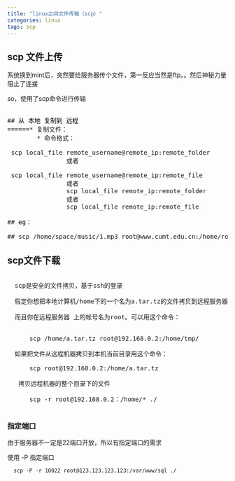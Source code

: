 ```yaml
---
title: "linux之间文件传输（scp）"
categories: linux
tags: scp
---
```


## scp 文件上传

系统换到mint后，突然要给服务器传个文件，第一反应当然是ftp。。然后神秘力量阻止了连接

so，使用了scp命令进行传输
<pre>

## <font color="\&quot;#000000\&quot;"><span style="\&quot;white-space:" normal;\"="">从 本地 复制到 远程
</span></font><span style="\&quot;color:" rgb(0,="" 0,="" 0);="" white-space:="" normal;="" font-family:="" verdana,="" arial,="" helvetica,="" sans-serif;="" font-size:="" 12px;="" background-color:="" rgb(245,="" 250,="" 254);\"="">======</span><font color="\&quot;#000000\&quot;"><span style="\&quot;white-space:" normal;\"=""><brstyle=\"margin: 0px;="" padding:="" font-family:="" verdana,="" arial,="" helvetica,="" sans-serif;="" font-size:="" 12px;="" background-color:="" rgb(245,="" 250,="" 254);\"=""></brstyle=\"margin:></span></font><span style="\&quot;color:" rgb(0,="" 0,="" 0);="" white-space:="" normal;="" font-family:="" verdana,="" arial,="" helvetica,="" sans-serif;="" font-size:="" 12px;="" background-color:="" rgb(245,="" 250,="" 254);\"="">* 复制文件：</span><font color="\&quot;#000000\&quot;"><span style="\&quot;white-space:" normal;\"="">
</span></font><span style="\&quot;color:" rgb(0,="" 0,="" 0);="" white-space:="" normal;="" font-family:="" verdana,="" arial,="" helvetica,="" sans-serif;="" font-size:="" 12px;="" background-color:="" rgb(245,="" 250,="" 254);\"="">&nbsp;</span><wbr style="\&quot;margin:" 0px;="" padding:="" font-family:="" verdana,="" arial,="" helvetica,="" sans-serif;="" font-size:="" 12px;="" background-color:="" rgb(245,="" 250,="" 254);\"=""><span style="\&quot;color:" rgb(0,="" 0,="" 0);="" white-space:="" normal;="" font-family:="" verdana,="" arial,="" helvetica,="" sans-serif;="" font-size:="" 12px;="" background-color:="" rgb(245,="" 250,="" 254);\"="">&nbsp;</span><wbr style="\&quot;margin:" 0px;="" padding:="" font-family:="" verdana,="" arial,="" helvetica,="" sans-serif;="" font-size:="" 12px;="" background-color:="" rgb(245,="" 250,="" 254);\"=""><span style="\&quot;color:" rgb(0,="" 0,="" 0);="" white-space:="" normal;="" font-family:="" verdana,="" arial,="" helvetica,="" sans-serif;="" font-size:="" 12px;="" background-color:="" rgb(245,="" 250,="" 254);\"="">&nbsp;</span><wbr style="\&quot;margin:" 0px;="" padding:="" font-family:="" verdana,="" arial,="" helvetica,="" sans-serif;="" font-size:="" 12px;="" background-color:="" rgb(245,="" 250,="" 254);\"=""><span style="\&quot;color:" rgb(0,="" 0,="" 0);="" white-space:="" normal;="" font-family:verdana,="" arial,="" helvetica,="" sans-serif;="" font-size:="" 12px;="" background-color:="" rgb(245,="" 250,="" 254);\"="">&nbsp;</span><wbr style="\&quot;margin:" 0px;="" padding:="" font-family:="" verdana,="" arial,="" helvetica,="" sans-serif;="" font-size:="" 12px;="" background-color:="" rgb(245,="" 250,="" 254);\"=""><span style="\&quot;color:" rgb(0,="" 0,="" 0);="" white-space:="" normal;="" font-family:="" verdana,="" arial,="" helvetica,="" sans-serif;="" font-size:="" 12px;="" background-color:="" rgb(245,="" 250,="" 254);\"="">&nbsp;</span><wbr style="\&quot;margin:" 0px;="" padding:="" font-family:="" verdana,="" arial,="" helvetica,="" sans-serif;="" font-size:="" 12px;="" background-color:="" rgb(245,="" 250,="" 254);\"=""><span style="\&quot;color:" rgb(0,="" 0,="" 0);="" white-space:="" normal;="" font-family:="" verdana,="" arial,="" helvetica,="" sans-serif;="" font-size:="" 12px;="" background-color:="" rgb(245,="" 250,="" 254);\"="">&nbsp;</span><wbr style="\&quot;margin:" 0px;="" padding:="" font-family:="" verdana,="" arial,="" helvetica,="" sans-serif;="" font-size:="" 12px;="" background-color:="" rgb(245,="" 250,="" 254);\"=""><span style="\&quot;color:" rgb(0,="" 0,="" 0);="" white-space:="" normal;="" font-family:="" verdana,="" arial,="" helvetica,="" sans-serif;="" font-size:="" 12px;="" background-color:="" rgb(245,="" 250,="" 254);\"="">&nbsp;</span><wbr style="\&quot;margin:" 0px;="" padding:="" font-family:="" verdana,="" arial,="" helvetica,="" sans-serif;="" font-size:="" 12px;="" background-color:="" rgb(245,="" 250,="" 254);\"=""><span style="\&quot;color:rgb(0," 0,="" 0);="" white-space:="" normal;="" font-family:="" verdana,="" arial,="" helvetica,="" sans-serif;="" font-size:="" 12px;="" background-color:="" rgb(245,="" 250,="" 254);\"="">&nbsp;* 命令格式：</span><font color="\&quot;#000000\&quot;"><span style="\&quot;white-space:" normal;\"="">
</span></font><span style="\&quot;color:" rgb(0,="" 0,="" 0);="" white-space:="" normal;="" font-family:="" verdana,="" arial,="" helvetica,="" sans-serif;="" font-size:="" 12px;="" background-color:="" rgb(245,="" 250,="" 254);\"="">&nbsp;</span><wbr style="\&quot;margin:" 0px;="" padding:="" font-family:="" verdana,="" arial,="" helvetica,="" sans-serif;="" font-size:="" 12px;="" background-color:="" rgb(245,="" 250,="" 254);\"=""><span style="\&quot;color:" rgb(0,="" 0,="" 0);="" white-space:="" normal;font-family:="" verdana,="" arial,="" helvetica,="" sans-serif;="" font-size:="" 12px;="" background-color:="" rgb(245,="" 250,="" 254);\"="">&nbsp;</span><wbr style="\&quot;margin:" 0px;="" padding:="" font-family:="" verdana,="" arial,="" helvetica,="" sans-serif;="" font-size:="" 12px;="" background-color:="" rgb(245,="" 250,="" 254);\"=""><span style="\&quot;color:" rgb(0,="" 0,="" 0);="" white-space:="" normal;="" font-family:="" verdana,="" arial,="" helvetica,="" sans-serif;="" font-size:="" 12px;="" background-color:="" rgb(245,="" 250,="" 254);\"="">&nbsp;</span><wbr style="\&quot;margin:" 0px;="" padding:="" font-family:="" verdana,="" arial,="" helvetica,="" sans-serif;="" font-size:="" 12px;="" background-color:="" rgb(245,="" 250,="" 254);\"=""><span style="\&quot;color:" rgb(0,="" 0,="" 0);="" white-space:="" normal;="" font-family:="" verdana,="" arial,="" helvetica,="" sans-serif;="" font-size:="" 12px;="" background-color:="" rgb(245,="" 250,="" 254);\"="">&nbsp;</span><wbr style="\&quot;margin:" 0px;="" padding:="" font-family:="" verdana,="" arial,="" helvetica,="" sans-serif;="" font-size:="" 12px;="" background-color:="" rgb(245,="" 250,="" 254);\"=""><span style="\&quot;color:" rgb(0,="" 0,="" 0);="" white-space:="" normal;="" font-family:="" verdana,="" arial,="" helvetica,="" sans-serif;="" font-size:="" 12px;background-color:="" rgb(245,="" 250,="" 254);\"="">&nbsp;</span><wbr style="\&quot;margin:" 0px;="" padding:="" font-family:="" verdana,="" arial,="" helvetica,="" sans-serif;="" font-size:="" 12px;="" background-color:="" rgb(245,="" 250,="" 254);\"=""><span style="\&quot;color:" rgb(0,="" 0,="" 0);="" white-space:="" normal;="" font-family:="" verdana,arial,="" helvetica,="" sans-serif;="" font-size:="" 12px;="" background-color:="" rgb(245,="" 250,="" 254);\"="">&nbsp;</span><wbr style="\&quot;margin:" 0px;="" padding:="" 0px;font-family:="" verdana,="" arial,="" helvetica,="" sans-serif;="" font-size:="" 12px;="" background-color:="" rgb(245,="" 250,="" 254);\"=""><span style="\&quot;color:" rgb(0,="" 0,0);="" white-space:="" normal;="" font-family:="" verdana,="" arial,="" helvetica,="" sans-serif;="" font-size:="" 12px;="" background-color:="" rgb(245,="" 250,="" 254);\"="">&nbsp;</span><wbr style="\&quot;margin:" 0px;="" padding:="" font-family:="" verdana,="" arial,="" helvetica,="" sans-serif;="" font-size:="" 12px;="" background-color:="" rgb(245,="" 250,="" 254);\"=""><span style="\&quot;color:" rgb(0,="" 0,="" 0);="" white-space:="" normal;="" font-family:="" verdana,="" arial,="" helvetica,="" sans-serif;="" font-size:="" 12px;="" background-color:="" rgb(245,="" 250,="" 254);\"="">&nbsp;</span><wbr style="\&quot;margin:" 0px;="" padding:="" font-family:="" verdana,="" arial,="" helvetica,="" sans-serif;="" font-size:="" 12px;="" background-color:="" rgb(245,="" 250,="" 254);\"=""><span style="\&quot;color:" rgb(0,="" 0,="" 0);="" white-space:="" normal;="" font-family:="" verdana,="" arial,="" helvetica,="" sans-serif;="" font-size:="" 12px;="" background-color:="" rgb(245,="" 250,="" 254);\"="">&nbsp;</span><wbr style="\&quot;margin:" 0px;="" padding:="" font-family:="" verdana,="" arial,="" helvetica,="" sans-serif;="" font-size:="" 12px;background-color:="" rgb(245,="" 250,="" 254);\"=""><span style="\&quot;color:" rgb(0,="" 0,="" 0);="" white-space:="" normal;="" font-family:="" verdana,="" arial,="" helvetica,="" sans-serif;="" font-size:="" 12px;="" background-color:="" rgb(245,="" 250,="" 254);\"="">&nbsp;</span><wbr style="\&quot;margin:" 0px;="" padding:="" font-family:="" verdana,arial,="" helvetica,="" sans-serif;="" font-size:="" 12px;="" background-color:="" rgb(245,="" 250,="" 254);\"=""><span style="\&quot;color:" rgb(0,="" 0,="" 0);="" white-space:="" normal;="" font-family:="" verdana,="" arial,="" helvetica,="" sans-serif;="" font-size:="" 12px;="" background-color:="" rgb(245,="" 250,="" 254);\"="">&nbsp;</span><wbr style="\&quot;margin:" 0px;="" padding:="" font-family:="" verdana,="" arial,="" helvetica,="" sans-serif;="" font-size:="" 12px;="" background-color:="" rgb(245,="" 250,="" 254);\"=""><spanstyle=\"color: rgb(0,="" 0,="" 0);="" white-space:="" normal;="" font-family:="" verdana,="" arial,="" helvetica,="" sans-serif;="" font-size:="" 12px;="" background-color:="" rgb(245,="" 250,="" 254);\"="">&nbsp;<wbr style="\&quot;margin:" 0px;="" padding:="" font-family:="" verdana,="" arial,="" helvetica,="" sans-serif;="" font-size:="" 12px;="" background-color:="" rgb(245,="" 250,="" 254);\"=""><span style="\&quot;color:" rgb(0,="" 0,="" 0);="" white-space:="" normal;="" font-family:="" verdana,="" arial,="" helvetica,="" sans-serif;="" font-size:="" 12px;="" background-color:="" rgb(245,="" 250,="" 254);\"="">&nbsp;</span><wbr style="\&quot;margin:" 0px;="" padding:="" font-family:="" verdana,="" arial,="" helvetica,="" sans-serif;="" font-size:="" 12px;="" background-color:="" rgb(245,="" 250,="" 254);\"=""><span style="\&quot;color:" rgb(0,="" 0,="" 0);="" white-space:="" normal;="" font-family:="" verdana,="" arial,="" helvetica,="" sans-serif;="" font-size:="" 12px;="" background-color:="" rgb(245,="" 250,="" 254);\"="">&nbsp;</span><wbr style="\&quot;margin:" 0px;="" padding:="" font-family:="" verdana,="" arial,="" helvetica,="" sans-serif;="" font-size:="" 12px;="" background-color:="" rgb(245,="" 250,="" 254);\"=""><span style="\&quot;color:" rgb(0,="" 0,="" 0);="" white-space:="" normal;="" font-family:="" verdana,="" arial,="" helvetica,="" sans-serif;="" font-size:="" 12px;="" background-color:="" rgb(245,="" 250,="" 254);\"="">&nbsp;</span><wbr style="\&quot;margin:" 0px;="" padding:="" font-family:="" verdana,="" arial,="" helvetica,="" sans-serif;="" font-size:="" 12px;="" background-color:="" rgb(245,="" 250,="" 254);\"=""><font color="\&quot;#000000\&quot;" face="\&quot;Verdana," arial,="" helvetica,="" sans-serif\"=""><span style="\&quot;font-size:" 12px;="" white-space:="" normal;="" background-color:="" rgb(245,="" 250,="" 254);\"="">&nbsp;</span></font>scp local_file remote_username@remote_ip:remote_folder<font color="\&quot;#000000\&quot;"><span style="\&quot;white-space:" normal;\"="">
</span></font><span style="\&quot;color:" rgb(0,="" 0,="" 0);="" white-space:="" normal;="" font-family:="" verdana,="" arial,="" helvetica,="" sans-serif;="" font-size:="" 12px;="" background-color:="" rgb(245,="" 250,="" 254);\"="">&nbsp;</span><wbr style="\&quot;margin:" 0px;="" padding:="" font-family:="" verdana,="" arial,="" helvetica,="" sans-serif;="" font-size:="" 12px;="" background-color:="" rgb(245,="" 250,="" 254);\"=""><span style="\&quot;color:" rgb(0,="" 0,="" 0);="" white-space:="" normal;="" font-family:="" verdana,="" arial,="" helvetica,="" sans-serif;="" font-size:="" 12px;="" background-color:="" rgb(245,="" 250,="" 254);\"="">&nbsp;</span><wbr style="\&quot;margin:" 0px;="" padding:="" font-family:="" verdana,="" arial,="" helvetica,="" sans-serif;="" font-size:="" 12px;="" background-color:="" rgb(245,="" 250,="" 254);\"=""><span style="\&quot;color:" rgb(0,="" 0,="" 0);="" white-space:="" normal;="" font-family:="" verdana,="" arial,="" helvetica,="" sans-serif;="" font-size:="" 12px;="" background-color:="" rgb(245,="" 250,="" 254);\"="">&nbsp;</span><wbr style="\&quot;margin:" 0px;="" padding:="" font-family:="" verdana,="" arial,="" helvetica,="" sans-serif;="" font-size:="" 12px;="" background-color:="" rgb(245,250,="" 254);\"=""><span style="\&quot;color:" rgb(0,="" 0,="" 0);="" white-space:="" normal;="" font-family:="" verdana,="" arial,="" helvetica,="" sans-serif;="" font-size:="" 12px;="" background-color:="" rgb(245,="" 250,="" 254);\"="">&nbsp;</span><wbr style="\&quot;margin:" 0px;="" padding:="" font-family:="" verdana,="" arial,="" helvetica,="" sans-serif;="" font-size:="" 12px;="" background-color:="" rgb(245,="" 250,="" 254);\"=""><span style="\&quot;color:" rgb(0,="" 0,="" 0);="" white-space:="" normal;="" font-family:="" verdana,="" arial,="" helvetica,="" sans-serif;="" font-size:="" 12px;="" background-color:="" rgb(245,="" 250,="" 254);\"="">&nbsp;</span><wbr style="\&quot;margin:" 0px;="" padding:="" font-family:="" verdana,="" arial,="" helvetica,="" sans-serif;="" font-size:="" 12px;="" background-color:="" rgb(245,="" 250,="" 254);\"=""><span style="\&quot;color:" rgb(0,="" 0,="" 0);="" white-space:="" normal;="" font-family:="" verdana,="" arial,="" helvetica,="" sans-serif;="" font-size:="" 12px;="" background-color:="" rgb(245,="" 250,="" 254);\"="">&nbsp;</span><wbr style="\&quot;margin:" 0px;="" padding:="" font-family:="" verdana,="" arial,="" helvetica,="" sans-serif;="" font-size:="" 12px;="" background-color:="" rgb(245,="" 250,="" 254);\"=""><span style="\&quot;color:" rgb(0,="" 0,="" 0);="" white-space:="" normal;font-family:="" verdana,="" arial,="" helvetica,="" sans-serif;="" font-size:="" 12px;="" background-color:="" rgb(245,="" 250,="" 254);\"="">&nbsp;</span><wbr style="\&quot;margin:" 0px;="" padding:="" font-family:="" verdana,="" arial,="" helvetica,="" sans-serif;="" font-size:="" 12px;="" background-color:="" rgb(245,="" 250,="" 254);\"=""><span style="\&quot;color:" rgb(0,="" 0,="" 0);="" white-space:="" normal;="" font-family:="" verdana,="" arial,="" helvetica,="" sans-serif;="" font-size:="" 12px;="" background-color:="" rgb(245,="" 250,="" 254);\"="">&nbsp;</span><wbr style="\&quot;margin:" 0px;="" padding:="" font-family:="" verdana,="" arial,="" helvetica,="" sans-serif;="" font-size:="" 12px;="" background-color:="" rgb(245,="" 250,="" 254);\"=""><span style="\&quot;color:" rgb(0,="" 0,="" 0);="" white-space:="" normal;="" font-family:="" verdana,="" arial,="" helvetica,="" sans-serif;="" font-size:="" 12px;="" background-color:="" rgb(245,="" 250,="" 254);\"="">&nbsp;</span><wbr style="\&quot;margin:" 0px;="" padding:="" font-family:="" verdana,="" arial,="" helvetica,="" sans-serif;="" font-size:="" 12px;="" background-color:="" rgb(245,="" 250,="" 254);\"=""><span style="\&quot;color:" rgb(0,="" 0,="" 0);="" white-space:="" normal;="" font-family:="" verdana,="" arial,="" helvetica,="" sans-serif;="" font-size:="" 12px;background-color:="" rgb(245,="" 250,="" 254);\"="">&nbsp;</span><wbr style="\&quot;margin:" 0px;="" padding:="" font-family:="" verdana,="" arial,="" helvetica,="" sans-serif;="" font-size:="" 12px;="" background-color:="" rgb(245,="" 250,="" 254);\"=""><span style="\&quot;color:" rgb(0,="" 0,="" 0);="" white-space:="" normal;="" font-family:="" verdana,arial,="" helvetica,="" sans-serif;="" font-size:="" 12px;="" background-color:="" rgb(245,="" 250,="" 254);\"="">&nbsp;</span><wbr style="\&quot;margin:" 0px;="" padding:="" 0px;font-family:="" verdana,="" arial,="" helvetica,="" sans-serif;="" font-size:="" 12px;="" background-color:="" rgb(245,="" 250,="" 254);\"=""><span style="\&quot;color:" rgb(0,="" 0,0);="" white-space:="" normal;="" font-family:="" verdana,="" arial,="" helvetica,="" sans-serif;="" font-size:="" 12px;="" background-color:="" rgb(245,="" 250,="" 254);\"="">&nbsp;</span><wbr style="\&quot;margin:" 0px;="" padding:="" font-family:="" verdana,="" arial,="" helvetica,="" sans-serif;="" font-size:="" 12px;="" background-color:="" rgb(245,="" 250,="" 254);\"=""><span style="\&quot;color:" rgb(0,="" 0,="" 0);="" white-space:="" normal;="" font-family:="" verdana,="" arial,="" helvetica,="" sans-serif;="" font-size:="" 12px;="" background-color:="" rgb(245,="" 250,="" 254);\"="">&nbsp;</span><wbr style="\&quot;margin:" 0px;="" padding:="" font-family:="" verdana,="" arial,="" helvetica,="" sans-serif;="" font-size:="" 12px;="" background-color:="" rgb(245,="" 250,="" 254);\"=""><span style="\&quot;color:" rgb(0,="" 0,="" 0);="" white-space:="" normal;="" font-family:="" verdana,="" arial,="" helvetica,="" sans-serif;="" font-size:="" 12px;="" background-color:="" rgb(245,="" 250,="" 254);\"="">&nbsp;</span><wbr style="\&quot;margin:" 0px;="" padding:="" font-family:="" verdana,="" arial,="" helvetica,="" sans-serif;="" font-size:="" 12px;background-color:="" rgb(245,="" 250,="" 254);\"=""><span style="\&quot;color:" rgb(0,="" 0,="" 0);="" white-space:="" normal;="" font-family:="" verdana,="" arial,="" helvetica,="" sans-serif;="" font-size:="" 12px;="" background-color:="" rgb(245,="" 250,="" 254);\"="">&nbsp;</span><wbr style="\&quot;margin:" 0px;="" padding:="" font-family:="" verdana,arial,="" helvetica,="" sans-serif;="" font-size:="" 12px;="" background-color:="" rgb(245,="" 250,="" 254);\"=""><span style="\&quot;color:" rgb(0,="" 0,="" 0);="" white-space:="" normal;="" font-family:="" verdana,="" arial,="" helvetica,="" sans-serif;="" font-size:="" 12px;="" background-color:="" rgb(245,="" 250,="" 254);\"="">&nbsp;或者</span><font color="\&quot;#000000\&quot;"><span style="\&quot;white-space:" normal;\"="">
</span></font><span style="\&quot;color:" rgb(0,="" 0,="" 0);="" white-space:="" normal;="" font-family:="" verdana,="" arial,="" helvetica,="" sans-serif;="" font-size:="" 12px;="" background-color:="" rgb(245,="" 250,="" 254);\"="">&nbsp;</span><wbr style="\&quot;margin:" 0px;="" padding:="" font-family:="" verdana,="" arial,="" helvetica,="" sans-serif;="" font-size:="" 12px;="" background-color:="" rgb(245,="" 250,="" 254);\"=""><span style="\&quot;color:" rgb(0,="" 0,="" 0);="" white-space:="" normal;="" font-family:="" verdana,="" arial,="" helvetica,="" sans-serif;="" font-size:="" 12px;="" background-color:="" rgb(245,="" 250,="" 254);\"="">&nbsp;</span><wbr style="\&quot;margin:" 0px;="" padding:="" font-family:="" verdana,="" arial,="" helvetica,="" sans-serif;="" font-size:="" 12px;="" background-color:="" rgb(245,="" 250,="" 254);\"=""><span style="\&quot;color:" rgb(0,="" 0,="" 0);="" white-space:="" normal;="" font-family:="" verdana,="" arial,="" helvetica,="" sans-serif;="" font-size:="" 12px;="" background-color:="" rgb(245,="" 250,="" 254);\"="">&nbsp;</span><wbr style="\&quot;margin:" 0px;="" padding:="" font-family:="" verdana,="" arial,="" helvetica,="" sans-serif;="" font-size:="" 12px;="" background-color:="" rgb(245,="" 250,="" 254);\"=""><span style="\&quot;color:" rgb(0,="" 0,="" 0);="" white-space:="" normal;="" font-family:verdana,="" arial,="" helvetica,="" sans-serif;="" font-size:="" 12px;="" background-color:="" rgb(245,="" 250,="" 254);\"="">&nbsp;</span><wbr style="\&quot;margin:" 0px;="" padding:="" font-family:="" verdana,="" arial,="" helvetica,="" sans-serif;="" font-size:="" 12px;="" background-color:="" rgb(245,="" 250,="" 254);\"=""><span style="\&quot;color:" rgb(0,="" 0,="" 0);="" white-space:="" normal;="" font-family:="" verdana,="" arial,="" helvetica,="" sans-serif;="" font-size:="" 12px;="" background-color:="" rgb(245,="" 250,="" 254);\"="">&nbsp;</span><wbr style="\&quot;margin:" 0px;="" padding:="" font-family:="" verdana,="" arial,="" helvetica,="" sans-serif;="" font-size:="" 12px;="" background-color:="" rgb(245,="" 250,="" 254);\"=""><span style="\&quot;color:" rgb(0,="" 0,="" 0);="" white-space:="" normal;="" font-family:="" verdana,="" arial,="" helvetica,="" sans-serif;="" font-size:="" 12px;="" background-color:="" rgb(245,="" 250,="" 254);\"="">&nbsp;</span><wbr style="\&quot;margin:" 0px;="" padding:="" font-family:="" verdana,="" arial,="" helvetica,="" sans-serif;="" font-size:="" 12px;="" background-color:="" rgb(245,="" 250,="" 254);\"=""><span style="\&quot;color:" rgb(0,="" 0,="" 0);="" white-space:="" normal;="" font-family:="" verdana,="" arial,="" helvetica,="" sans-serif;="" font-size:="" 12px;="" background-color:="" rgb(245,="" 250,="" 254);\"="">&nbsp;</span><wbr style="\&quot;margin:" 0px;="" padding:="" font-family:="" verdana,="" arial,="" helvetica,="" sans-serif;="" font-size:="" 12px;="" background-color:="" rgb(245,="" 250,="" 254);\"=""><span style="\&quot;color:rgb(0," 0,="" 0);="" white-space:="" normal;="" font-family:="" verdana,="" arial,="" helvetica,="" sans-serif;="" font-size:="" 12px;="" background-color:="" rgb(245,="" 250,="" 254);\"="">&nbsp;</span><wbr style="\&quot;margin:" 0px;="" padding:="" font-family:verdana,="" arial,="" helvetica,="" sans-serif;="" font-size:="" 12px;="" background-color:="" rgb(245,="" 250,="" 254);\"=""><span style="\&quot;color:" rgb(0,="" 0,="" 0);="" white-space:="" normal;="" font-family:="" verdana,="" arial,="" helvetica,="" sans-serif;="" font-size:="" 12px;="" background-color:="" rgb(245,="" 250,="" 254);\"="">&nbsp;</span><wbr style="\&quot;margin:" 0px;="" padding:="" font-family:="" verdana,="" arial,="" helvetica,="" sans-serif;="" font-size:="" 12px;="" background-color:="" rgb(245,="" 250,="" 254);\"=""><span style="\&quot;color:" rgb(0,="" 0,="" 0);="" white-space:="" normal;="" font-family:="" verdana,="" arial,="" helvetica,="" sans-serif;="" font-size:="" 12px;="" background-color:="" rgb(245,="" 250,="" 254);\"="">&nbsp;</span><wbr style="\&quot;margin:" 0px;="" padding:="" font-family:="" verdana,="" arial,="" helvetica,="" sans-serif;="" font-size:="" 12px;="" background-color:="" rgb(245,="" 250,="" 254);\"=""><span style="\&quot;color:" rgb(0,="" 0,="" 0);="" white-space:="" normal;="" font-family:="" verdana,="" arial,="" helvetica,="" sans-serif;="" font-size:="" 12px;="" background-color:="" rgb(245,="" 250,="" 254);\"="">&nbsp;</span><wbr style="\&quot;margin:" 0px;="" padding:="" font-family:="" verdana,="" arial,="" helvetica,="" sans-serif;="" font-size:="" 12px;="" background-color:="" rgb(245,="" 250,="" 254);\"=""><span style="\&quot;color:" rgb(0,="" 0,="" 0);="" white-space:="" normal;="" font-family:="" verdana,="" arial,="" helvetica,="" sans-serif;="" font-size:="" 12px;="" background-color:="" rgb(245,="" 250,="" 254);\"="">&nbsp;</span><wbrstyle=\"margin: 0px;="" padding:="" font-family:="" verdana,="" arial,="" helvetica,="" sans-serif;="" font-size:="" 12px;="" background-color:="" rgb(245,="" 250,="" 254);\"=""><span style="\&quot;color:" rgb(0,="" 0,="" 0);="" white-space:="" normal;="" font-family:="" verdana,="" arial,="" helvetica,="" sans-serif;="" font-size:="" 12px;="" background-color:="" rgb(245,="" 250,="" 254);\"="">&nbsp;</span><wbr style="\&quot;margin:" 0px;="" padding:="" font-family:="" verdana,="" arial,="" helvetica,="" sans-serif;="" font-size:="" 12px;="" background-color:="" rgb(245,="" 250,="" 254);\"=""><span style="\&quot;color:" rgb(0,="" 0,="" 0);="" white-space:="" normal;="" font-family:="" verdana,="" arial,="" helvetica,="" sans-serif;="" font-size:="" 12px;="" background-color:="" rgb(245,="" 250,="" 254);\"="">&nbsp;</span><wbr style="\&quot;margin:" 0px;="" padding:="" font-family:="" verdana,="" arial,="" helvetica,="" sans-serif;="" font-size:="" 12px;="" background-color:="" rgb(245,="" 250,="" 254);\"=""><span style="\&quot;color:" rgb(0,="" 0,="" 0);="" white-space:="" normal;="" font-family:="" verdana,="" arial,="" helvetica,="" sans-serif;="" font-size:="" 12px;="" background-color:="" rgb(245,="" 250,="" 254);\"="">&nbsp;</span><wbr style="\&quot;margin:" 0px;="" padding:="" 0px;\"="">&nbsp;scp local_file remote_username@remote_ip:remote_file<font color="\&quot;#000000\&quot;"><span style="\&quot;white-space:" normal;\"="">
</span></font><span style="\&quot;color:" rgb(0,="" 0,0);="" white-space:="" normal;="" font-family:="" verdana,="" arial,="" helvetica,="" sans-serif;="" font-size:="" 12px;="" background-color:="" rgb(245,="" 250,="" 254);\"="">&nbsp;</span><wbr style="\&quot;margin:" 0px;="" padding:="" font-family:="" verdana,="" arial,="" helvetica,="" sans-serif;="" font-size:="" 12px;="" background-color:="" rgb(245,="" 250,="" 254);\"=""><span style="\&quot;color:" rgb(0,="" 0,="" 0);="" white-space:="" normal;="" font-family:="" verdana,="" arial,="" helvetica,="" sans-serif;="" font-size:="" 12px;="" background-color:="" rgb(245,="" 250,="" 254);\"="">&nbsp;</span><wbr style="\&quot;margin:" 0px;="" padding:="" font-family:="" verdana,="" arial,="" helvetica,="" sans-serif;="" font-size:="" 12px;="" background-color:="" rgb(245,="" 250,="" 254);\"=""><span style="\&quot;color:" rgb(0,="" 0,="" 0);="" white-space:="" normal;="" font-family:="" verdana,="" arial,="" helvetica,="" sans-serif;="" font-size:="" 12px;="" background-color:="" rgb(245,="" 250,="" 254);\"="">&nbsp;</span><wbr style="\&quot;margin:" 0px;="" padding:="" font-family:="" verdana,="" arial,="" helvetica,="" sans-serif;="" font-size:="" 12px;background-color:="" rgb(245,="" 250,="" 254);\"=""><span style="\&quot;color:" rgb(0,="" 0,="" 0);="" white-space:="" normal;="" font-family:="" verdana,="" arial,="" helvetica,="" sans-serif;="" font-size:="" 12px;="" background-color:="" rgb(245,="" 250,="" 254);\"="">&nbsp;</span><wbr style="\&quot;margin:" 0px;="" padding:="" font-family:="" verdana,arial,="" helvetica,="" sans-serif;="" font-size:="" 12px;="" background-color:="" rgb(245,="" 250,="" 254);\"=""><span style="\&quot;color:" rgb(0,="" 0,="" 0);="" white-space:="" normal;="" font-family:="" verdana,="" arial,="" helvetica,="" sans-serif;="" font-size:="" 12px;="" background-color:="" rgb(245,="" 250,="" 254);\"="">&nbsp;</span><wbr style="\&quot;margin:" 0px;="" padding:="" font-family:="" verdana,="" arial,="" helvetica,="" sans-serif;="" font-size:="" 12px;="" background-color:="" rgb(245,="" 250,="" 254);\"=""><spanstyle=\"color: rgb(0,="" 0,="" 0);="" white-space:="" normal;="" font-family:="" verdana,="" arial,="" helvetica,="" sans-serif;="" font-size:="" 12px;="" background-color:="" rgb(245,="" 250,="" 254);\"="">&nbsp;<wbr style="\&quot;margin:" 0px;="" padding:="" font-family:="" verdana,="" arial,="" helvetica,="" sans-serif;="" font-size:="" 12px;="" background-color:="" rgb(245,="" 250,="" 254);\"=""><span style="\&quot;color:" rgb(0,="" 0,="" 0);="" white-space:="" normal;="" font-family:="" verdana,="" arial,="" helvetica,="" sans-serif;="" font-size:="" 12px;="" background-color:="" rgb(245,="" 250,="" 254);\"="">&nbsp;</span><wbr style="\&quot;margin:" 0px;="" padding:="" font-family:="" verdana,="" arial,="" helvetica,="" sans-serif;="" font-size:="" 12px;="" background-color:="" rgb(245,="" 250,="" 254);\"=""><span style="\&quot;color:" rgb(0,="" 0,="" 0);="" white-space:="" normal;="" font-family:="" verdana,="" arial,="" helvetica,="" sans-serif;="" font-size:="" 12px;="" background-color:="" rgb(245,="" 250,="" 254);\"="">&nbsp;</span><wbr style="\&quot;margin:" 0px;="" padding:="" font-family:="" verdana,="" arial,="" helvetica,="" sans-serif;="" font-size:="" 12px;="" background-color:="" rgb(245,="" 250,="" 254);\"=""><span style="\&quot;color:" rgb(0,="" 0,="" 0);="" white-space:="" normal;="" font-family:="" verdana,="" arial,="" helvetica,="" sans-serif;="" font-size:="" 12px;="" background-color:="" rgb(245,="" 250,="" 254);\"="">&nbsp;</span><wbr style="\&quot;margin:" 0px;="" padding:="" font-family:="" verdana,="" arial,="" helvetica,="" sans-serif;="" font-size:="" 12px;="" background-color:="" rgb(245,="" 250,="" 254);\"=""><span style="\&quot;color:" rgb(0,0,="" 0);="" white-space:="" normal;="" font-family:="" verdana,="" arial,="" helvetica,="" sans-serif;="" font-size:="" 12px;="" background-color:="" rgb(245,="" 250,="" 254);\"="">&nbsp;</span><wbr style="\&quot;margin:" 0px;="" padding:="" font-family:="" verdana,="" arial,="" helvetica,="" sans-serif;="" font-size:="" 12px;="" background-color:="" rgb(245,="" 250,="" 254);\"=""><span style="\&quot;color:" rgb(0,="" 0,="" 0);="" white-space:="" normal;="" font-family:="" verdana,="" arial,="" helvetica,="" sans-serif;="" font-size:="" 12px;="" background-color:="" rgb(245,="" 250,="" 254);\"="">&nbsp;</span><wbr style="\&quot;margin:" 0px;="" padding:="" font-family:="" verdana,="" arial,="" helvetica,="" sans-serif;="" font-size:="" 12px;="" background-color:="" rgb(245,="" 250,="" 254);\"=""><span style="\&quot;color:" rgb(0,="" 0,="" 0);="" white-space:="" normal;="" font-family:="" verdana,="" arial,="" helvetica,="" sans-serif;="" font-size:="" 12px;="" background-color:="" rgb(245,="" 250,="" 254);\"="">&nbsp;</span><wbr style="\&quot;margin:" 0px;="" padding:="" font-family:="" verdana,="" arial,="" helvetica,="" sans-serif;="" font-size:="" 12px;="" background-color:="" rgb(245,="" 250,="" 254);\"=""><span style="\&quot;color:" rgb(0,="" 0,="" 0);="" white-space:="" normal;="" font-family:="" verdana,="" arial,="" helvetica,="" sans-serif;="" font-size:="" 12px;="" background-color:="" rgb(245,="" 250,="" 254);\"="">&nbsp;</span><wbr style="\&quot;margin:" 0px;="" padding:="" font-family:="" verdana,="" arial,="" helvetica,="" sans-serif;="" font-size:="" 12px;="" background-color:="" rgb(245,="" 250,="" 254);\"=""><span style="\&quot;color:" rgb(0,="" 0,="" 0);="" white-space:="" normal;="" font-family:="" verdana,="" arial,="" helvetica,="" sans-serif;="" font-size:="" 12px;="" background-color:="" rgb(245,="" 250,="" 254);\"="">&nbsp;</span><wbr style="\&quot;margin:" 0px;="" padding:="" font-family:="" verdana,="" arial,="" helvetica,="" sans-serif;="" font-size:="" 12px;="" background-color:="" rgb(245,="" 250,="" 254);\"=""><span style="\&quot;color:" rgb(0,="" 0,="" 0);="" white-space:="" normal;="" font-family:="" verdana,="" arial,="" helvetica,="" sans-serif;="" font-size:="" 12px;="" background-color:rgb(245,="" 250,="" 254);\"="">&nbsp;</span><wbr style="\&quot;margin:" 0px;="" padding:0px;="" font-family:="" verdana,="" arial,="" helvetica,="" sans-serif;="" font-size:="" 12px;="" background-color:="" rgb(245,="" 250,="" 254);\"=""><span style="\&quot;color:" rgb(0,="" 0,="" 0);="" white-space:="" normal;="" font-family:="" verdana,="" arial,="" helvetica,sans-serif;="" font-size:="" 12px;="" background-color:="" rgb(245,="" 250,="" 254);\"="">&nbsp;或者</span><font color="\&quot;#000000\&quot;"><span style="\&quot;white-space:" normal;\"="">
</span></font><span style="\&quot;color:" rgb(0,="" 0,="" 0);="" white-space:="" normal;="" font-family:="" verdana,="" arial,="" helvetica,="" sans-serif;="" font-size:="" 12px;="" background-color:="" rgb(245,="" 250,="" 254);\"="">&nbsp;</span><wbrstyle=\"margin: 0px;="" padding:="" font-family:="" verdana,="" arial,="" helvetica,="" sans-serif;="" font-size:="" 12px;="" background-color:="" rgb(245,="" 250,="" 254);\"=""><span style="\&quot;color:" rgb(0,="" 0,="" 0);="" white-space:="" normal;="" font-family:="" verdana,="" arial,="" helvetica,="" sans-serif;="" font-size:="" 12px;="" background-color:="" rgb(245,="" 250,="" 254);\"="">&nbsp;</span><wbr style="\&quot;margin:" 0px;="" padding:="" font-family:="" verdana,="" arial,="" helvetica,="" sans-serif;="" font-size:="" 12px;="" background-color:="" rgb(245,="" 250,="" 254);\"=""><span style="\&quot;color:" rgb(0,="" 0,="" 0);="" white-space:="" normal;="" font-family:="" verdana,="" arial,="" helvetica,="" sans-serif;="" font-size:="" 12px;="" background-color:="" rgb(245,="" 250,="" 254);\"="">&nbsp;</span><wbr style="\&quot;margin:" 0px;="" padding:="" font-family:="" verdana,="" arial,="" helvetica,="" sans-serif;="" font-size:="" 12px;="" background-color:="" rgb(245,="" 250,="" 254);\"=""><span style="\&quot;color:" rgb(0,="" 0,="" 0);="" white-space:="" normal;="" font-family:="" verdana,="" arial,="" helvetica,="" sans-serif;="" font-size:="" 12px;="" background-color:="" rgb(245,="" 250,="" 254);\"="">&nbsp;</span><wbr style="\&quot;margin:" 0px;="" padding:="" font-family:="" verdana,="" arial,="" helvetica,="" sans-serif;="" font-size:="" 12px;="" background-color:="" rgb(245,="" 250,="" 254);\"=""><span style="\&quot;color:" rgb(0,="" 0,="" 0);="" white-space:="" normal;="" font-family:="" verdana,="" arial,="" helvetica,="" sans-serif;="" font-size:="" 12px;="" background-color:="" rgb(245,="" 250,="" 254);\"="">&nbsp;</span><wbr style="\&quot;margin:" 0px;="" padding:="" font-family:="" verdana,="" arial,="" helvetica,="" sans-serif;="" font-size:="" 12px;="" background-color:="" rgb(245,="" 250,="" 254);\"=""><span style="\&quot;color:" rgb(0,="" 0,="" 0);="" white-space:="" normal;="" font-family:="" verdana,="" arial,="" helvetica,="" sans-serif;="" font-size:="" 12px;="" background-color:="" rgb(245,="" 250,="" 254);\"="">&nbsp;</span><wbr style="\&quot;margin:" 0px;="" padding:="" font-family:="" verdana,="" arial,="" helvetica,="" sans-serif;="" font-size:="" 12px;="" background-color:="" rgb(245,="" 250,="" 254);\"=""><span style="\&quot;color:" rgb(0,="" 0,="" 0);="" white-space:="" normal;="" font-family:="" verdana,="" arial,="" helvetica,="" sans-serif;="" font-size:="" 12px;="" background-color:="" rgb(245,="" 250,="" 254);\"="">&nbsp;</span><wbr style="\&quot;margin:" 0px;="" padding:="" font-family:="" verdana,="" arial,="" helvetica,="" sans-serif;="" font-size:="" 12px;="" background-color:="" rgb(245,="" 250,="" 254);\"=""><span style="\&quot;color:" rgb(0,="" 0,="" 0);="" white-space:="" normal;="" font-family:="" verdana,="" arial,="" helvetica,="" sans-serif;="" font-size:="" 12px;="" background-color:="" rgb(245,="" 250,="" 254);\"="">&nbsp;</span><wbr style="\&quot;margin:" 0px;padding:="" 0px;="" font-family:="" verdana,="" arial,="" helvetica,="" sans-serif;="" font-size:="" 12px;="" background-color:="" rgb(245,="" 250,="" 254);\"=""><span style="\&quot;color:" rgb(0,="" 0,="" 0);="" white-space:="" normal;="" font-family:="" verdana,="" arial,="" helvetica,="" sans-serif;="" font-size:="" 12px;="" background-color:="" rgb(245,="" 250,254);\"="">&nbsp;</span><wbr style="\&quot;margin:" 0px;="" padding:="" font-family:="" verdana,="" arial,="" helvetica,="" sans-serif;="" font-size:="" 12px;="" background-color:="" rgb(245,="" 250,="" 254);\"=""><span style="\&quot;color:" rgb(0,="" 0,="" 0);="" white-space:="" normal;="" font-family:="" verdana,="" arial,="" helvetica,="" sans-serif;="" font-size:="" 12px;="" background-color:="" rgb(245,="" 250,="" 254);\"="">&nbsp;</span><wbr style="\&quot;margin:" 0px;="" padding:="" font-family:="" verdana,="" arial,="" helvetica,="" sans-serif;="" font-size:="" 12px;="" background-color:="" rgb(245,="" 250,="" 254);\"=""><span style="\&quot;color:" rgb(0,="" 0,="" 0);="" white-space:="" normal;="" font-family:="" verdana,="" arial,="" helvetica,="" sans-serif;="" font-size:="" 12px;="" background-color:="" rgb(245,="" 250,="" 254);\"="">&nbsp;</span><wbr style="\&quot;margin:" 0px;="" padding:="" font-family:="" verdana,="" arial,="" helvetica,="" sans-serif;="" font-size:="" 12px;="" background-color:="" rgb(245,="" 250,="" 254);\"=""><span style="\&quot;color:" rgb(0,="" 0,="" 0);="" white-space:="" normal;="" font-family:="" verdana,="" arial,="" helvetica,="" sans-serif;="" font-size:="" 12px;="" background-color:="" rgb(245,="" 250,="" 254);\"="">&nbsp;</span><wbr style="\&quot;margin:" 0px;="" padding:="" font-family:="" verdana,="" arial,="" helvetica,="" sans-serif;="" font-size:="" 12px;="" background-color:="" rgb(245,="" 250,="" 254);\"=""><span style="\&quot;color:" rgb(0,="" 0,="" 0);="" white-space:="" normal;="" font-family:="" verdana,="" arial,="" helvetica,="" sans-serif;="" font-size:="" 12px;="" background-color:="" rgb(245,="" 250,="" 254);\"="">&nbsp;</span><wbr style="\&quot;margin:" 0px;="" padding:="" font-family:="" verdana,="" arial,="" helvetica,="" sans-serif;="" font-size:="" 12px;="" background-color:="" rgb(245,="" 250,254);\"=""><span style="\&quot;color:" rgb(0,="" 0,="" 0);="" white-space:="" normal;="" font-family:="" verdana,="" arial,="" helvetica,="" sans-serif;="" font-size:="" 12px;="" background-color:="" rgb(245,="" 250,="" 254);\"="">&nbsp;</span><wbr style="\&quot;margin:" 0px;="" padding:="" font-family:="" verdana,="" arial,="" helvetica,="" sans-serif;="" font-size:="" 12px;="" background-color:="" rgb(245,="" 250,="" 254);\"=""><span style="\&quot;color:" rgb(0,="" 0,="" 0);="" white-space:="" normal;="" font-family:="" verdana,="" arial,helvetica,="" sans-serif;="" font-size:="" 12px;="" background-color:="" rgb(245,="" 250,="" 254);\"="">&nbsp;</span><wbr style="\&quot;margin:" 0px;="" padding:="" 0px;\"="">&nbsp;scp local_file remote_ip:remote_folder<font color="\&quot;#000000\&quot;"><span style="\&quot;white-space:" normal;\"="">
</span></font><span style="\&quot;color:" rgb(0,="" 0,="" 0);="" white-space:="" normal;="" font-family:="" verdana,="" arial,="" helvetica,="" sans-serif;="" font-size:="" 12px;="" background-color:="" rgb(245,="" 250,="" 254);\"="">&nbsp;</span><wbr style="\&quot;margin:" 0px;="" padding:="" font-family:="" verdana,="" arial,="" helvetica,="" sans-serif;="" font-size:="" 12px;="" background-color:="" rgb(245,="" 250,="" 254);\"=""><span style="\&quot;color:" rgb(0,="" 0,="" 0);="" white-space:="" normal;="" font-family:="" verdana,="" arial,="" helvetica,="" sans-serif;="" font-size:="" 12px;="" background-color:="" rgb(245,="" 250,="" 254);\"="">&nbsp;</span><wbr style="\&quot;margin:" 0px;="" padding:="" font-family:="" verdana,="" arial,="" helvetica,="" sans-serif;="" font-size:="" 12px;="" background-color:="" rgb(245,="" 250,="" 254);\"=""><span style="\&quot;color:" rgb(0,="" 0,="" 0);="" white-space:="" normal;="" font-family:="" verdana,="" arial,="" helvetica,="" sans-serif;="" font-size:="" 12px;="" background-color:="" rgb(245,="" 250,="" 254);\"="">&nbsp;</span><wbr style="\&quot;margin:" 0px;padding:="" 0px;="" font-family:="" verdana,="" arial,="" helvetica,="" sans-serif;="" font-size:="" 12px;="" background-color:="" rgb(245,="" 250,="" 254);\"=""><span style="\&quot;color:" rgb(0,="" 0,="" 0);="" white-space:="" normal;="" font-family:="" verdana,="" arial,="" helvetica,="" sans-serif;="" font-size:="" 12px;="" background-color:="" rgb(245,="" 250,254);\"="">&nbsp;</span><wbr style="\&quot;margin:" 0px;="" padding:="" font-family:="" verdana,="" arial,="" helvetica,="" sans-serif;="" font-size:="" 12px;="" background-color:="" rgb(245,="" 250,="" 254);\"=""><span style="\&quot;color:" rgb(0,="" 0,="" 0);="" white-space:="" normal;="" font-family:="" verdana,="" arial,="" helvetica,="" sans-serif;="" font-size:="" 12px;="" background-color:="" rgb(245,="" 250,="" 254);\"="">&nbsp;</span><wbr style="\&quot;margin:" 0px;="" padding:="" font-family:="" verdana,="" arial,="" helvetica,="" sans-serif;="" font-size:="" 12px;="" background-color:="" rgb(245,="" 250,="" 254);\"=""><span style="\&quot;color:" rgb(0,="" 0,="" 0);="" white-space:="" normal;="" font-family:="" verdana,="" arial,="" helvetica,="" sans-serif;="" font-size:="" 12px;="" background-color:="" rgb(245,="" 250,="" 254);\"="">&nbsp;</span><wbr style="\&quot;margin:" 0px;="" padding:="" font-family:="" verdana,="" arial,="" helvetica,="" sans-serif;="" font-size:="" 12px;="" background-color:="" rgb(245,="" 250,="" 254);\"=""><span style="\&quot;color:" rgb(0,="" 0,="" 0);="" white-space:="" normal;="" font-family:="" verdana,="" arial,="" helvetica,="" sans-serif;="" font-size:="" 12px;="" background-color:="" rgb(245,="" 250,="" 254);\"="">&nbsp;</span><wbr style="\&quot;margin:" 0px;="" padding:="" font-family:="" verdana,="" arial,="" helvetica,="" sans-serif;="" font-size:="" 12px;="" background-color:="" rgb(245,="" 250,="" 254);\"=""><span style="\&quot;color:" rgb(0,="" 0,="" 0);="" white-space:="" normal;="" font-family:="" verdana,="" arial,="" helvetica,="" sans-serif;="" font-size:="" 12px;="" background-color:="" rgb(245,="" 250,="" 254);\"="">&nbsp;</span><wbr style="\&quot;margin:" 0px;="" padding:="" font-family:="" verdana,="" arial,="" helvetica,="" sans-serif;="" font-size:="" 12px;="" background-color:="" rgb(245,="" 250,254);\"=""><span style="\&quot;color:" rgb(0,="" 0,="" 0);="" white-space:="" normal;="" font-family:="" verdana,="" arial,="" helvetica,="" sans-serif;="" font-size:="" 12px;="" background-color:="" rgb(245,="" 250,="" 254);\"="">&nbsp;</span><wbr style="\&quot;margin:" 0px;="" padding:="" font-family:="" verdana,="" arial,="" helvetica,="" sans-serif;="" font-size:="" 12px;="" background-color:="" rgb(245,="" 250,="" 254);\"=""><span style="\&quot;color:" rgb(0,="" 0,="" 0);="" white-space:="" normal;="" font-family:="" verdana,="" arial,helvetica,="" sans-serif;="" font-size:="" 12px;="" background-color:="" rgb(245,="" 250,="" 254);\"="">&nbsp;</span><wbr style="\&quot;margin:" 0px;="" padding:="" font-family:="" verdana,="" arial,="" helvetica,="" sans-serif;="" font-size:="" 12px;="" background-color:="" rgb(245,="" 250,="" 254);\"=""><span style="\&quot;color:" rgb(0,="" 0,="" 0);="" white-space:="" normal;="" font-family:="" verdana,="" arial,="" helvetica,="" sans-serif;font-size:="" 12px;="" background-color:="" rgb(245,="" 250,="" 254);\"="">&nbsp;</span><wbr style="\&quot;margin:" 0px;="" padding:="" font-family:="" verdana,="" arial,="" helvetica,="" sans-serif;="" font-size:="" 12px;="" background-color:="" rgb(245,="" 250,="" 254);\"=""><span style="\&quot;color:" rgb(0,="" 0,="" 0);="" white-space:="" normal;="" font-family:="" verdana,="" arial,="" helvetica,="" sans-serif;="" font-size:="" 12px;="" background-color:="" rgb(245,="" 250,="" 254);\"="">&nbsp;</span><wbr style="\&quot;margin:" 0px;="" padding:="" font-family:="" verdana,="" arial,="" helvetica,="" sans-serif;="" font-size:="" 12px;="" background-color:="" rgb(245,="" 250,="" 254);\"=""><span style="\&quot;color:" rgb(0,="" 0,="" 0);="" white-space:="" normal;="" font-family:="" verdana,="" arial,="" helvetica,="" sans-serif;="" font-size:="" 12px;="" background-color:="" rgb(245,="" 250,="" 254);\"="">&nbsp;</span><wbr style="\&quot;margin:" 0px;="" padding:="" font-family:="" verdana,="" arial,="" helvetica,="" sans-serif;="" font-size:="" 12px;="" background-color:="" rgb(245,="" 250,="" 254);\"=""><span style="\&quot;color:" rgb(0,="" 0,="" 0);="" white-space:="" normal;="" font-family:="" verdana,="" arial,="" helvetica,="" sans-serif;="" font-size:="" 12px;="" background-color:="" rgb(245,="" 250,="" 254);\"="">&nbsp;</span><wbr style="\&quot;margin:" 0px;="" padding:="" font-family:="" verdana,="" arial,helvetica,="" sans-serif;="" font-size:="" 12px;="" background-color:="" rgb(245,="" 250,="" 254);\"=""><span style="\&quot;color:" rgb(0,="" 0,="" 0);="" white-space:="" normal;="" font-family:="" verdana,="" arial,="" helvetica,="" sans-serif;="" font-size:="" 12px;="" background-color:="" rgb(245,="" 250,="" 254);\"="">&nbsp;</span><wbr style="\&quot;margin:" 0px;="" padding:="" font-family:="" verdana,="" arial,="" helvetica,="" sans-serif;font-size:="" 12px;="" background-color:="" rgb(245,="" 250,="" 254);\"=""><span style="\&quot;color:" rgb(0,="" 0,="" 0);="" white-space:="" normal;="" font-family:="" verdana,="" arial,="" helvetica,="" sans-serif;="" font-size:="" 12px;="" background-color:="" rgb(245,="" 250,="" 254);\"="">&nbsp;或者</span><font color="\&quot;#000000\&quot;"><span style="\&quot;white-space:" normal;\"="">
</span></font><span style="\&quot;color:" rgb(0,="" 0,="" 0);="" white-space:="" normal;="" font-family:="" verdana,="" arial,="" helvetica,="" sans-serif;="" font-size:="" 12px;="" background-color:="" rgb(245,="" 250,="" 254);\"="">&nbsp;</span><wbr style="\&quot;margin:" 0px;="" padding:="" font-family:="" verdana,arial,="" helvetica,="" sans-serif;="" font-size:="" 12px;="" background-color:="" rgb(245,="" 250,="" 254);\"=""><span style="\&quot;color:" rgb(0,="" 0,="" 0);="" white-space:="" normal;="" font-family:="" verdana,="" arial,="" helvetica,="" sans-serif;="" font-size:="" 12px;="" background-color:="" rgb(245,="" 250,="" 254);\"="">&nbsp;</span><wbr style="\&quot;margin:" 0px;="" padding:="" font-family:="" verdana,="" arial,="" helvetica,="" sans-serif;="" font-size:="" 12px;="" background-color:="" rgb(245,="" 250,="" 254);\"=""><spanstyle=\"color: rgb(0,="" 0,="" 0);="" white-space:="" normal;="" font-family:="" verdana,="" arial,="" helvetica,="" sans-serif;="" font-size:="" 12px;="" background-color:="" rgb(245,="" 250,="" 254);\"="">&nbsp;<wbr style="\&quot;margin:" 0px;="" padding:="" font-family:="" verdana,="" arial,="" helvetica,="" sans-serif;="" font-size:="" 12px;="" background-color:="" rgb(245,="" 250,="" 254);\"=""><span style="\&quot;color:" rgb(0,="" 0,="" 0);="" white-space:="" normal;="" font-family:="" verdana,="" arial,="" helvetica,="" sans-serif;="" font-size:="" 12px;="" background-color:="" rgb(245,="" 250,="" 254);\"="">&nbsp;</span><wbr style="\&quot;margin:" 0px;="" padding:="" font-family:="" verdana,="" arial,="" helvetica,="" sans-serif;="" font-size:="" 12px;="" background-color:="" rgb(245,="" 250,="" 254);\"=""><span style="\&quot;color:" rgb(0,="" 0,="" 0);="" white-space:="" normal;="" font-family:="" verdana,="" arial,="" helvetica,="" sans-serif;="" font-size:="" 12px;="" background-color:="" rgb(245,="" 250,="" 254);\"="">&nbsp;</span><wbr style="\&quot;margin:" 0px;="" padding:="" font-family:="" verdana,="" arial,="" helvetica,="" sans-serif;="" font-size:="" 12px;="" background-color:="" rgb(245,="" 250,="" 254);\"=""><span style="\&quot;color:" rgb(0,="" 0,="" 0);="" white-space:="" normal;="" font-family:="" verdana,="" arial,="" helvetica,="" sans-serif;="" font-size:="" 12px;="" background-color:="" rgb(245,="" 250,="" 254);\"="">&nbsp;</span><wbr style="\&quot;margin:" 0px;="" padding:="" font-family:="" verdana,="" arial,="" helvetica,="" sans-serif;="" font-size:="" 12px;="" background-color:="" rgb(245,="" 250,="" 254);\"=""><span style="\&quot;color:" rgb(0,0,="" 0);="" white-space:="" normal;="" font-family:="" verdana,="" arial,="" helvetica,="" sans-serif;="" font-size:="" 12px;="" background-color:="" rgb(245,="" 250,="" 254);\"="">&nbsp;</span><wbr style="\&quot;margin:" 0px;="" padding:="" font-family:="" verdana,="" arial,="" helvetica,="" sans-serif;="" font-size:="" 12px;="" background-color:="" rgb(245,="" 250,="" 254);\"=""><span style="\&quot;color:" rgb(0,="" 0,="" 0);="" white-space:="" normal;="" font-family:="" verdana,="" arial,="" helvetica,="" sans-serif;="" font-size:="" 12px;="" background-color:="" rgb(245,="" 250,="" 254);\"="">&nbsp;</span><wbr style="\&quot;margin:" 0px;="" padding:="" font-family:="" verdana,="" arial,="" helvetica,="" sans-serif;="" font-size:="" 12px;="" background-color:="" rgb(245,="" 250,="" 254);\"=""><span style="\&quot;color:" rgb(0,="" 0,="" 0);="" white-space:="" normal;="" font-family:="" verdana,="" arial,="" helvetica,="" sans-serif;="" font-size:="" 12px;="" background-color:="" rgb(245,="" 250,="" 254);\"="">&nbsp;</span><wbr style="\&quot;margin:" 0px;="" padding:="" font-family:="" verdana,="" arial,="" helvetica,="" sans-serif;="" font-size:="" 12px;="" background-color:="" rgb(245,="" 250,="" 254);\"=""><span style="\&quot;color:" rgb(0,="" 0,="" 0);="" white-space:="" normal;="" font-family:="" verdana,="" arial,="" helvetica,="" sans-serif;="" font-size:="" 12px;="" background-color:="" rgb(245,="" 250,="" 254);\"="">&nbsp;</span><wbr style="\&quot;margin:" 0px;="" padding:="" font-family:="" verdana,="" arial,="" helvetica,="" sans-serif;="" font-size:="" 12px;="" background-color:="" rgb(245,="" 250,="" 254);\"=""><span style="\&quot;color:" rgb(0,="" 0,="" 0);="" white-space:="" normal;="" font-family:="" verdana,="" arial,="" helvetica,="" sans-serif;="" font-size:="" 12px;="" background-color:="" rgb(245,="" 250,="" 254);\"="">&nbsp;</span><wbr style="\&quot;margin:" 0px;="" padding:="" font-family:="" verdana,="" arial,="" helvetica,="" sans-serif;="" font-size:="" 12px;="" background-color:="" rgb(245,="" 250,="" 254);\"=""><span style="\&quot;color:" rgb(0,="" 0,="" 0);="" white-space:="" normal;="" font-family:="" verdana,="" arial,="" helvetica,="" sans-serif;="" font-size:="" 12px;="" background-color:rgb(245,="" 250,="" 254);\"="">&nbsp;</span><wbr style="\&quot;margin:" 0px;="" padding:0px;="" font-family:="" verdana,="" arial,="" helvetica,="" sans-serif;="" font-size:="" 12px;="" background-color:="" rgb(245,="" 250,="" 254);\"=""><span style="\&quot;color:" rgb(0,="" 0,="" 0);="" white-space:="" normal;="" font-family:="" verdana,="" arial,="" helvetica,sans-serif;="" font-size:="" 12px;="" background-color:="" rgb(245,="" 250,="" 254);\"="">&nbsp;</span><wbr style="\&quot;margin:" 0px;="" padding:="" font-family:="" verdana,="" arial,="" helvetica,="" sans-serif;="" font-size:="" 12px;="" background-color:="" rgb(245,="" 250,="" 254);\"=""><span style="\&quot;color:" rgb(0,="" 0,="" 0);="" white-space:="" normal;="" font-family:="" verdana,="" arial,="" helvetica,="" sans-serif;="" font-size:12px;="" background-color:="" rgb(245,="" 250,="" 254);\"="">&nbsp;</span><wbr style="\&quot;margin:" 0px;="" padding:="" font-family:="" verdana,="" arial,="" helvetica,="" sans-serif;="" font-size:="" 12px;="" background-color:="" rgb(245,="" 250,="" 254);\"=""><span style="\&quot;color:" rgb(0,="" 0,="" 0);="" white-space:="" normal;="" font-family:="" verdana,="" arial,="" helvetica,="" sans-serif;="" font-size:="" 12px;="" background-color:="" rgb(245,="" 250,="" 254);\"="">&nbsp;</span><wbr style="\&quot;margin:" 0px;="" padding:="" 0px;\"="">&nbsp;scp local_file remote_ip:remote_file</spanstyle=\"color:></wbrstyle=\"margin:></spanstyle=\"color:></wbrstyle=\"margin:></spanstyle=\"color:>

## <font color="\&quot;#000000\&quot;"><span style="\&quot;white-space:" normal;\"="">eg：</span></font>

## scp /home/space/music/1.mp3 root@www.cumt.edu.cn:/home/root/others/music
</pre>


## scp文件下载

<pre>

&nbsp; scp是安全的文件拷贝，基于ssh的登录

&nbsp;&nbsp;假定你想把本地计算机/home下的一个名为a.tar.tz的文件拷贝到远程服务器192.168.0.2上的/home/tmp。

&nbsp;&nbsp;而且你在远程服务器 上的帐号名为root。可以用这个命令：

&nbsp;&nbsp;&nbsp;&nbsp;&nbsp;&nbsp;&nbsp;&nbsp;&nbsp;
  &nbsp;&nbsp;&nbsp;&nbsp;scp /home/a.tar.tz root@192.168.0.2:/home/tmp/

  如果把文件从远程机器拷贝到本机当前目录用这个命令：&nbsp;

&nbsp;&nbsp; &nbsp;&nbsp;&nbsp;scp root@192.168.0.2:/home/a.tar.tz&nbsp;

&nbsp;&nbsp; 拷贝远程机器的整个目录下的文件

&nbsp;&nbsp;    scp -r root@192.168.0.2：/home/* ./

</pre>

### 指定端口
由于服务器不一定是22端口开放，所以有指定端口的需求

使用 -P 指定端口

```shell
  scp -P -r 10022 root@123.123.123.123:/var/www/sql ./
```